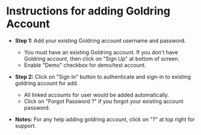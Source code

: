 # **Instructions for adding Goldring Account**
- **Step 1:** Add your existing Goldring account username and password. 
  - You must have an existing Goldring account. If you don't have Goldring account, then click on "Sign Up" at bottom of screen.
  - Enable "Demo" checkbox for demo/test account.
- **Step 2:** Click on "Sign In" button to authenticate and sign-in to existing goldring account for add.
  - All linked accounts for user would be added automatically.
  - Click on "Forgot Password ?" if you forgot your existing account password.

    
- **Notes:** For any help adding goldring account, click on "?" at top right for support.
